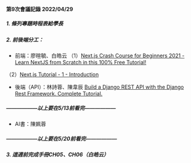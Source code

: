 #### 第9次會議記錄 2022/04/29

##### 1. 條列專題時程表給學長
##### 2. 前後端分工：
- 前端：廖暄毓、白皓云
（1）[Next.js Crash Course for Beginners 2021 - Learn NextJS from Scratch in this 100% Free Tutorial!](https://www.youtube.com/watch?v=MFuwkrseXVE&ab_channel=Academind)

（2）[Next.js Tutorial - 1 - Introduction](https://www.youtube.com/watch?v=9P8mASSREYM&list=PLC3y8-rFHvwgC9mj0qv972IO5DmD-H0ZH&ab_channel=Codevolution)
- 後端（API）：林詩蓉、陳韋辰
[Build a Django REST API with the Django Rest Framework. Complete Tutorial.](https://www.youtube.com/watch?v=c708Nf0cHrs&t=8881s&ab_channel=CodingEntrepreneurs )
##### ——————以上要在5/13前看完——————
- AI書：陳姵蓉
##### ——————以上要在5/20前看完——————
##### 3. 這週前完成手冊CH05、CH06（白皓云）

